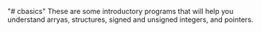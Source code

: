 "# cbasics" 
These are some introductory programs that will help you understand arryas, structures, signed and unsigned integers, and pointers.
